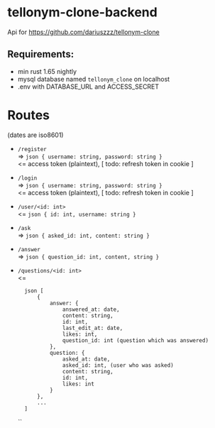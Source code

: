 # tellonym-clone-backend
Api for https://github.com/dariuszzz/tellonym-clone

## Requirements:
- min rust 1.65 nightly
- mysql database named `tellonym_clone` on localhost
- .env with DATABASE_URL and ACCESS_SECRET

# Routes
(dates are iso8601)


- `/register` <br>
  => `json { username: string, password: string }` <br>
  <= access token (plaintext), [ todo: refresh token in cookie ]

- `/login` <br>
  => `json { username: string, password: string }` <br>
  <= access token (plaintext), [ todo: refresh token in cookie ]

- `/user/<id: int>` <br>
  <= `json { id: int, username: string }`

- `/ask` <br>
  => `json { asked_id: int, content: string }`
  
- `/answer` <br>
  => `json { question_id: int, content, string }`

- `/questions/<id: int>` <br>
  <=

        json [
            { 
                answer: {
                    answered_at: date,
                    content: string,
                    id: int,
                    last_edit_at: date,
                    likes: int,
                    question_id: int (question which was answered)
                },
                question: {
                    asked_at: date, 
                    asked_id: int, (user who was asked)
                    content: string,
                    id: int,
                    likes: int
                }
            },
            ...
        ] 
    ``
